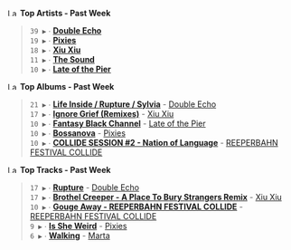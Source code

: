 <!--START_LASTFM_ARTISTS:{"period": "7day", "rows": 5}-->
<a href="https://last.fm" target="_blank"><img src="https://user-images.githubusercontent.com/17434202/215290617-e793598d-d7c9-428f-9975-156db1ba89cc.svg" alt="Last.fm Logo" width="18" height="13"/></a> **Top Artists - Past Week**

> `39 ▶️` ∙ **[Double Echo](https://www.last.fm/music/Double+Echo)**<br/>
> `19 ▶️` ∙ **[Pixies](https://www.last.fm/music/Pixies)**<br/>
> `18 ▶️` ∙ **[Xiu Xiu](https://www.last.fm/music/Xiu+Xiu)**<br/>
> `11 ▶️` ∙ **[The Sound](https://www.last.fm/music/The+Sound)**<br/>
> `10 ▶️` ∙ **[Late of the Pier](https://www.last.fm/music/Late+of+the+Pier)**<br/>
<!--END_LASTFM_ARTISTS-->

<!--START_LASTFM_ALBUMS:{"period": "7day", "rows": 5}-->
<a href="https://last.fm" target="_blank"><img src="https://user-images.githubusercontent.com/17434202/215290617-e793598d-d7c9-428f-9975-156db1ba89cc.svg" alt="Last.fm Logo" width="18" height="13"/></a> **Top Albums - Past Week**

> `21 ▶️` ∙ **[Life Inside / Rupture / Sylvia](https://www.last.fm/music/Double+Echo/Life+Inside+%2F+Rupture+%2F+Sylvia)** - [Double Echo](https://www.last.fm/music/Double+Echo)<br/>
> `17 ▶️` ∙ **[Ignore Grief (Remixes)](https://www.last.fm/music/Xiu+Xiu/Ignore+Grief+(Remixes))** - [Xiu Xiu](https://www.last.fm/music/Xiu+Xiu)<br/>
> `10 ▶️` ∙ **[Fantasy Black Channel](https://www.last.fm/music/Late+of+the+Pier/Fantasy+Black+Channel)** - [Late of the Pier](https://www.last.fm/music/Late+of+the+Pier)<br/>
> `10 ▶️` ∙ **[Bossanova](https://www.last.fm/music/Pixies/Bossanova)** - [Pixies](https://www.last.fm/music/Pixies)<br/>
> `10 ▶️` ∙ **[COLLIDE SESSION #2 - Nation of Language](https://www.last.fm/music/REEPERBAHN+FESTIVAL+COLLIDE/COLLIDE+SESSION+%232+-+Nation+of+Language)** - [REEPERBAHN FESTIVAL COLLIDE](https://www.last.fm/music/REEPERBAHN+FESTIVAL+COLLIDE)<br/>
<!--END_LASTFM_ALBUMS-->

<!--START_LASTFM_TRACKS:{"period": "7day", "rows": 5}-->
<a href="https://last.fm" target="_blank"><img src="https://user-images.githubusercontent.com/17434202/215290617-e793598d-d7c9-428f-9975-156db1ba89cc.svg" alt="Last.fm Logo" width="18" height="13"/></a> **Top Tracks - Past Week**

> `17 ▶️` ∙ **[Rupture](https://www.last.fm/music/Double+Echo/_/Rupture)** - [Double Echo](https://www.last.fm/music/Double+Echo)<br/>
> `17 ▶️` ∙ **[Brothel Creeper - A Place To Bury Strangers Remix](https://www.last.fm/music/Xiu+Xiu/_/Brothel+Creeper+-+A+Place+To+Bury+Strangers+Remix)** - [Xiu Xiu](https://www.last.fm/music/Xiu+Xiu)<br/>
> `10 ▶️` ∙ **[Gouge Away - REEPERBAHN FESTIVAL COLLIDE](https://www.last.fm/music/REEPERBAHN+FESTIVAL+COLLIDE/_/Gouge+Away+-+REEPERBAHN+FESTIVAL+COLLIDE)** - [REEPERBAHN FESTIVAL COLLIDE](https://www.last.fm/music/REEPERBAHN+FESTIVAL+COLLIDE)<br/>
> `9 ▶️` ∙ **[Is She Weird](https://www.last.fm/music/Pixies/_/Is+She+Weird)** - [Pixies](https://www.last.fm/music/Pixies)<br/>
> `6 ▶️` ∙ **[Walking](https://www.last.fm/music/Marta/_/Walking)** - [Marta](https://www.last.fm/music/Marta)<br/>
<!--END_LASTFM_TRACKS-->